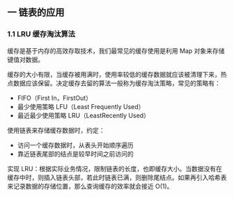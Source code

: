 ## 一 链表的应用

### 1.1 LRU 缓存淘汰算法

缓存是基于内存的高效存取技术，我们最常见的缓存使用是利用 Map 对象来存储键值对数据。

缓存的大小有限，当缓存被用满时，使用率较低的缓存数据就应该被清理下来，热点数据应该保留。决定缓存去留的算法一般称为缓存淘汰策略，常见的策略有：

-   FIFO（First In，FirstOut）
-   最少使用策略 LFU（Least Frequently Used）
-   最近最少使用策略 LRU（LeastRecently Used）

使用链表来存储缓存数据时，约定：

-   访问一个缓存数据时，从表头开始顺序遍历
-   靠近链表尾部的结点是较早时间之前访问的

实现 LRU：根据实际业务情况，限制链表的长度，也即缓存大小。当数据没有在缓存中时，则插入链表头部，若此时链表已满，则删除尾结点。如果再引入哈希表来记录数据的存储位置，那么查询缓存的效率就会接近 O(1)。
